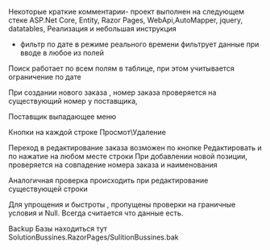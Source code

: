 Некоторые краткие комментарии- 
проект выполнен на следующем стеке ASP.Net Core, Entity, Razor Pages, WebApi,AutoMapper, jquery, datatables,
Реализация и небольшая инструкция

 

- фильтр по дате в режиме реального времени фильтрует данные при вводе в любое из полей 


Поиск работает по всем полям в таблице, при этом учитывается ограничение по дате

При создании нового заказа , номер заказа проверяется на существующий номер у поставщика,

Поставщик выпадающее меню

Кнопки на каждой строке Просмот\Удаление

Переход в редактирование заказа возможен по кнопке Редактировать и по нажатие на любом месте строки
При добавлении новой позиции, проверяется на совпадение номера заказа и наименования
 
Аналогичная проверка происходить при редактирование существующей строки

 
Для упрощения и быстроты , пропущены проверки на граничные условия и Null. Всегда считается что данные есть.

Backup Базы находиться тут SolutionBussines.RazorPages/SulitionBussines.bak
